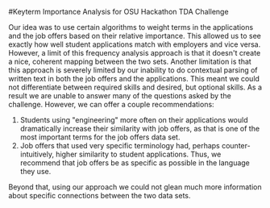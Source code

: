 #Keyterm Importance Analysis for OSU Hackathon TDA Challenge

Our idea was to use certain algorithms to weight terms in the applications and the job offers based on their relative
importance. This allowed us to see exactly how well student applications match with employers and vice versa. However,
a limit of this frequency analysis approach is that it doesn't create a nice, coherent mapping between the two sets.
Another limitation is that this approach is severely limited by our inability to do contextual parsing of written text
in both the job offers and the applications. This meant we could not differentiate between required skills and
desired, but optional skills. As a result we are unable to answer many of the questions asked by the challenge. However,
we can offer a couple recommendations:

1. Students using "engineering" more often on their applications would dramatically increase their similarity with job
offers, as that is one of the most important terms for the job offers data set.
2. Job offers that used very specific terminology had, perhaps counter-intuitively, higher similarity to student
applications. Thus, we recommend that job offers be as specific as possible in the language they use.

Beyond that, using our approach we could not glean much more information about specific connections between the two data
sets.
